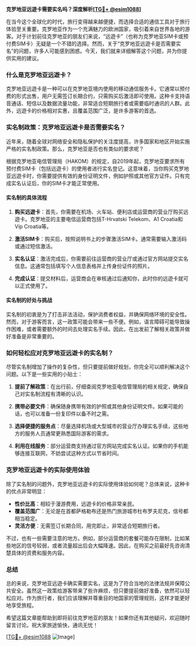 **克罗地亚远遊卡需要实名吗？深度解析[[TG💪+ @esim1088](https://t.me/s/esim1088)]**

在当今这个全球化的时代，旅行变得越来越便捷，而选择合适的通信工具对于旅行体验至关重要。克罗地亚作为一个充满魅力的欧洲国家，吸引着来自世界各地的游客。对于计划前往克罗地亚的朋友们来说，“远遊卡”（也称为克罗地亚SIM卡或预付费SIM卡）无疑是一个不错的选择。然而，关于“克罗地亚远遊卡是否需要实名”的问题，许多人可能感到困惑。今天，我们就来详细解答这个问题，并为你提供实用的建议。

### 什么是克罗地亚远遊卡？

克罗地亚远遊卡是一种可以在克罗地亚境内使用的移动通信服务卡。它通常以预付费的形式出售，用户无需签订长期合约，只需购买后激活即可使用。这种卡支持语音通话、短信以及数据流量功能，非常适合短期旅行者或需要临时通讯的人群。此外，远遊卡的价格相对实惠，且覆盖范围广泛，是许多游客的首选。

### 实名制政策：克罗地亚远遊卡是否需要实名？

近年来，随着全球对网络安全和隐私保护的关注度提高，许多国家和地区开始实施严格的实名制政策。那么，克罗地亚是否也有类似的要求呢？

根据克罗地亚电信管理局（HAKOM）的规定，自2019年起，克罗地亚要求所有预付费SIM卡（包括远遊卡）的使用者进行实名登记。这意味着，当你购买克罗地亚远遊卡时，你需要提供有效的身份证明文件，例如护照或其他官方证件。只有完成实名认证后，你的SIM卡才能正常使用。

#### 实名制的具体流程

1. **购买远遊卡**：首先，你需要在机场、火车站、便利店或运营商的营业厅购买远遊卡。克罗地亚的主要电信运营商包括T-Hrvatski Telekom、A1 Croatia和Vip Croatia等。

2. **激活SIM卡**：购买后，按照说明书上的步骤激活SIM卡。通常需要输入激活码或通过短信激活。

3. **实名认证**：激活完成后，你需要前往运营商的营业厅或通过官方网站提交实名信息。这通常包括填写个人信息表格并上传身份证件的照片。

4. **完成认证**：提交材料后，运营商会在审核通过后通知你，此时你的远遊卡就可以正式使用了。

#### 实名制的好处与挑战

实名制的初衷是为了打击非法活动，保护消费者权益，并确保网络环境的安全性。然而，对于游客而言，这一政策可能会带来一些不便。例如，语言障碍可能导致操作困难，或者需要额外的时间去处理实名手续。因此，在出发前了解相关政策并做好准备是非常重要的。

### 如何轻松应对克罗地亚远遊卡的实名制？

尽管实名制增加了操作的复杂性，但只要提前做好规划，你完全可以顺利解决这个问题。以下是一些实用的小贴士：

1. **提前了解政策**：在出行前，仔细查阅克罗地亚电信管理局的相关规定，确保自己对实名制流程有清晰的认识。

2. **携带必要文件**：确保随身携带有效的护照或其他身份证明文件。如果可能的话，也可以准备一份复印件以备不时之需。

3. **选择便捷的服务点**：尽量选择机场或大型城市的营业厅办理实名手续，这些地方的服务人员通常更熟悉国际游客的需求。

4. **利用在线服务**：部分运营商支持通过官方网站完成实名认证。如果你的手机能够连接互联网，不妨尝试这种方式以节省时间。

### 克罗地亚远遊卡的实际使用体验

除了实名制的问题外，克罗地亚远遊卡的实际使用体验如何呢？总体来说，这种卡的优点非常明显：

- **性价比高**：相较于漫游费用，远遊卡的价格非常亲民。
- **覆盖范围广**：无论是在首都萨格勒布还是热门旅游城市杜布罗夫尼克，信号都相当稳定。
- **灵活方便**：无需签订长期合同，用完即止，非常适合短期旅行者。

不过，也有一些需要注意的地方。例如，部分运营商的套餐可能存在限制，比如某些地区的信号较弱，或者流量超出后会大幅降速。因此，在购买之前最好先咨询清楚具体的资费和服务内容。

### 总结

总的来说，克罗地亚远遊卡确实需要实名，这是为了符合当地的法律法规并保障公共安全。虽然这一政策给游客带来了些许麻烦，但只要提前做好准备，依然可以轻松应对。作为旅行者，我们应该理解并尊重目的地国家的管理规则，这样才能更好地享受旅程。

希望这篇文章能帮助到即将前往克罗地亚的朋友！如果你还有其他疑问，欢迎随时留言讨论。祝大家旅途愉快，通讯无忧！

[[TG💪+ @esim1088](https://t.me/s/esim1088) ![Image](https://i.postimg.cc/4NQfJmqS/Snipaste-2025-05-13-00-14-12.png)]
